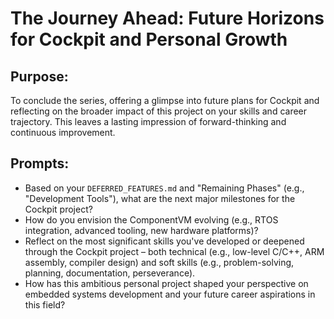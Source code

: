 # The Journey Ahead: Future Horizons for Cockpit and Personal Growth

## Purpose:
To conclude the series, offering a glimpse into future plans for Cockpit and reflecting on the broader impact of this project on your skills and career trajectory. This leaves a lasting impression of forward-thinking and continuous improvement.

## Prompts:
* Based on your `DEFERRED_FEATURES.md` and "Remaining Phases" (e.g., "Development Tools"), what are the next major milestones for the Cockpit project?
* How do you envision the ComponentVM evolving (e.g., RTOS integration, advanced tooling, new hardware platforms)?
* Reflect on the most significant skills you've developed or deepened through the Cockpit project – both technical (e.g., low-level C/C++, ARM assembly, compiler design) and soft skills (e.g., problem-solving, planning, documentation, perseverance).
* How has this ambitious personal project shaped your perspective on embedded systems development and your future career aspirations in this field?
